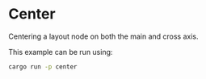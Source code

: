 # Center

Centering a layout node on both the main and cross axis.

This example can be run using:
```bash
cargo run -p center
```